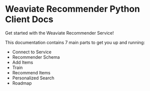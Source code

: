 # Weaviate Recommender Python Client Docs

Get started with the Weaviate Recommender Service!

This documentation contains 7 main parts to get you up and running:
- Connect to Service
- Recommender Schema
- Add Items
- Train
- Recommend Items
- Personalized Search
- Roadmap
